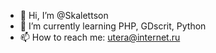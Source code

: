- 👋 Hi, I’m @Skalettson
- 🌱 I’m currently learning PHP, GDscrit, Python
- 📫 How to reach me: utera@internet.ru

<!---
Skalettson/Skalettson is a ✨ special ✨ repository because its `README.md` (this file) appears on your GitHub profile.
You can click the Preview link to take a look at your changes.
--->
